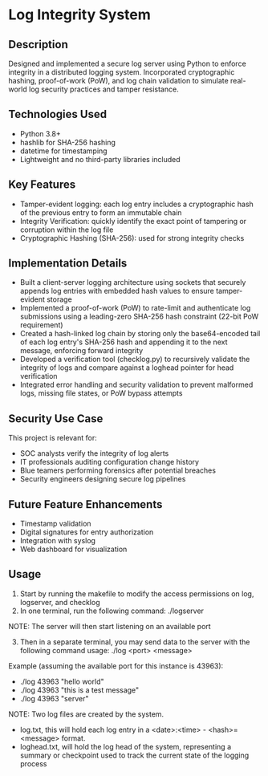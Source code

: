 # Log Integrity System

<h2>Description</h2>
Designed and implemented a secure log server using Python to enforce integrity in a distributed logging system. Incorporated cryptographic hashing, proof-of-work (PoW), and log chain validation to simulate real-world log security practices and tamper resistance.
<br />

<h2> Technologies Used </h2>

- Python 3.8+
- hashlib for SHA-256 hashing
- datetime for timestamping
- Lightweight and no third-party libraries included

<h2> Key Features </h2>

- Tamper-evident logging: each log entry includes a cryptographic hash of the previous entry to form an immutable chain
- Integrity Verification: quickly identify the exact point of tampering or corruption within the log file
- Cryptographic Hashing (SHA-256): used for strong integrity checks

<h2> Implementation Details </h2>

* Built a client-server logging architecture using sockets that securely appends log entries with embedded hash values to ensure tamper-evident storage
* Implemented a proof-of-work (PoW) to rate-limit and authenticate log submissions using a leading-zero SHA-256 hash constraint (22-bit PoW requirement)
* Created a hash-linked log chain by storing only the base64-encoded tail of each log entry's SHA-256 hash and appending it to the next message, enforcing forward integrity
* Developed a verification tool (checklog.py) to recursively validate the integrity of logs and compare against a loghead pointer for head verification
* Integrated error handling and security validation to prevent malformed logs, missing file states, or PoW bypass attempts

<h2> Security Use Case </h2>
This project is relevant for:

* SOC analysts verify the integrity of log alerts
* IT professionals auditing configuration change history
* Blue teamers performing forensics after potential breaches
* Security engineers designing secure log pipelines

<h2> Future Feature Enhancements </h2>

* Timestamp validation
* Digital signatures for entry authorization
* Integration with syslog
* Web dashboard for visualization

<h2> Usage </h2>

1. Start by running the makefile to modify the access permissions on log, logserver, and checklog
2. In one terminal, run the following command: ./logserver

NOTE: The server will then start listening on an available port

3. Then in a separate terminal, you may send data to the server with the following command usage: ./log \<port\> \<message\>

Example (assuming the available port for this instance is 43963): 
* ./log 43963 "hello world"
* ./log 43963 "this is a test message"
* ./log 43963 "server"

NOTE: Two log files are created by the system.
* log.txt, this will hold each log entry in a \<date\>:\<time\> - \<hash\>= \<message\> format.
* loghead.txt, will hold the log head of the system, representing a summary or checkpoint used to track the current state of the logging process
